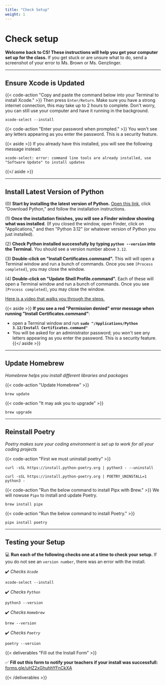 ```yaml
---
title: "Check Setup"
weight: 1
---
```


# Check setup

**Welcome back to CS! These instructions will help you get your computer set up for the class.**
If you get stuck or are unsure what to do, send a screenshot of your error to Ms. Brown or Ms. Genzlinger.


---
 
## Ensure Xcode is Updated

{{< code-action "Copy and paste the command below into your Terminal to install Xcode." >}} Then press `Enter/Return`. Make sure you have a strong internet connection, this may take up to 2 hours to complete. Don't worry, you can still use your computer and have it running in the background. 

```shell
xcode-select --install
```


{{< code-action "Enter your password when prompted." >}} You won't see any letters appearing as you enter the password. This is a security feature.

{{< aside >}}
If you already have this installed, you will see the following message instead:
```shell
xcode-select: error: command line tools are already installed, use "Software Update" to install updates
```
{{</ aside >}}

---

## Install Latest Version of Python

(0) **Start by installing the latest version of Python.** [Open this link](https://www.python.org/downloads/), click "Download Python," and follow the installation instructions.


(1) **Once the installation finishes, you will see a Finder window showing what was installed**.
(If you closed the window, open Finder, click on "Applications," and then "Python 3.12" (or whatever version of Python you just installed).


(2) **Check Python installed successfully by typing `python --version` into the Terminal.** You should see a version number above `3.12`.

(3) **Double-click on "Install Certificates.command".** This will will open a Terminal window and run a bunch of commands. Once you see `[Process completed]`, you may close the window.

(4) **Double-click on "Update Shell Profile.command".** Each of these will open a Terminal window and run a bunch of commands. Once you see `[Process completed]`, you may close the window.

[Here is a video that walks you through the steps.](https://youtu.be/OiCiOgeyaWA)


{{< aside >}}
**If you see a red "Permission denied" error message when running "Install Certificates.command"**:
- open a Terminal window and run **`sudo "/Applications/Python 3.12/Install Certificates.command"`**
- You will be asked for an administrator password; you won't see any letters appearing as you enter the password. This is a security feature.
{{</ aside >}}

<!-- {{< youtube "OiCiOgeyaWA" >}} -->

---

## Update Homebrew
*Homebrew helps you install different libraries and packages*

{{< code-action "Update Homebrew" >}} 

```shell
brew update
```

{{< code-action "It may ask you to upgrade" >}} 

```shell
brew upgrade
```

---


## Reinstall Poetry
*Poetry makes sure your coding environment is set up to work for all your coding projects*

{{< code-action "First we must uninstall poetry" >}} 
```shell
curl -sSL https://install.python-poetry.org | python3 - --uninstall
```
```shell
curl -sSL https://install.python-poetry.org | POETRY_UNINSTALL=1 python3 -
```

{{< code-action "Run the below command to install Pipx with Brew." >}} We will nowuse `Pipx` to install and update Poetry.
```shell
brew install pipx
```

{{< code-action "Run the below command to install Poetry." >}} 
```shell
pipx install poetry
```

---

## Testing your Setup

💻 **Run each of the following checks one at a time to check your setup.** If you do not see an `version number`, there was an error with the install.


✔️ *Checks `Xcode`*

```shell
xcode-select --install
```

✔️ *Checks `Python`*

```shell
python3 --version
```

✔️ *Checks `Homebrew`*

```shell
brew --version
```

✔️ *Checks `Poetry`*

```shell
poetry --version
```



{{< deliverables "Fill out the Install Form" >}}

✅ **Fill out this form to notify your teachers if your install was successfull:** [forms.gle/uHZ2xGhuhhYFnCkXA](https://forms.gle/uHZ2xGhuhhYFnCkXA)


{{< /deliverables >}}

